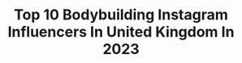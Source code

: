 ---
title: Top 10 Bodybuilding Instagram Influencers In United Kingdom In 2023
description: >-
  Find top bodybuilding Instagram influencers in United Kingdom in 2023. Most popular hashtags: #bodybuilding #fitness #fit #workout.
platform: Instagram
hits: 116
text_top: See the most popular Instagram influencers on inBeat.
text_bottom: Our platform aggregates 116 Instagram influencers like this in United Kingdom for you to work with.
profiles:
  - username: "marco_dgo"
    fullname: >-
      Marco DaSquatto
    bio: >-
      29y.o | 193cm - 115kg | 6ft4 - 255lbs 🏋️ Bodybuilding Enthusiast 🛫 World Traveller 🏉 Rugby Fanatic 📈 Strategy Analyst 👨🏼‍🎓 MSc in Mgmt Graduate
    location: "United Kingdom"
    followers: 14088
    engagement: 316
    commentsToLikes: 0.060028
    id: ck5he2verqr3i0i11babd5lzs
    verified: false
    hashtags: "#throwbackthursday, #homeworkout, #rowtillyougrow, #stayathome"
  - username: "shellyfit_ifbbpro"
    fullname: >-
      𝐈𝐅𝐁𝐁 𝐏𝐑𝐎 𝐌𝐈𝐂𝐇𝐄𝐋𝐋𝐄 𝐌𝐄𝐍𝐒𝐀𝐇🇬🇧🇬🇭
    bio: >-
      👉🏾Helping you get that dream body|👩🏾‍💻Online Coach ⭕️lympia|5th|’22’ 🏆Arnold Classic UK PRO Fitness Champ 🌎@coached_by_shelly_fit 💥HIT MY LINK👇🏾💥
    location: "United Kingdom"
    followers: 42093
    engagement: 708
    commentsToLikes: 0.067887
    id: ckf5rif2hcs370j23q1m82xzb
    verified: false
    hashtags: "#training, #gymlegday, #arnoldbodybuilding, #healthylifestyle"
  - username: "kd_fitnesscoach"
    fullname: >-
      KRISTIE SANDERSON | ONLINE COACH | IFBB PRO
    bio: >-
      💪Online Fitness Coach 👩🏼‍💼Marketing Specialist 💗Content Creator
    location: "United Kingdom"
    followers: 39631
    engagement: 222
    commentsToLikes: 0.029064
    id: ck0w657lb6ybw0i1924p9rkxc
    verified: false
    hashtags: "#musclechicks, #stayhealthy, #bodybuilder, #fitnessmotivation"
  - username: "jade.marie.wadman"
    fullname: >-
      Jade Marie Wadman ✨
    bio: >-
      • ￼Brighton 📍 • Owner of Stars Gymnastics Club 🌟 • Gym girl 🏋🏻‍♀️ DM for collaborations 💌 • Equestrian￼ 🏇🏻 ￼
    location: "United Kingdom"
    followers: 12221
    engagement: 1125
    commentsToLikes: 0.174992
    id: ck6uh4bbv6wye0j71vrdlo1zc
    verified: false
    hashtags: "#curvygirl, #instafitness, #curves, #healthylifestyle"
  - username: "amranamariaa"
    fullname: >-
      
    bio: >-
      Only good vibes and good vibes only ✖️Empowering people every day. YOU CAN! ✖️Certified personal trainer 📍 LDN
    location: "United Kingdom"
    followers: 8328
    engagement: 146
    commentsToLikes: 0.082457
    id: ck8tdi34c3ed60j78931mv32h
    verified: false
    hashtags: "#fashionblogger, #woman, #photo, #latina"
  - username: "bigcradds23"
    fullname: >-
      LEWIS C
    bio: >-
      Kent - UK📍 Model - Fashion | Fitness | lifestyle @efectivnutri - BIGCRADDS40 DM for enquiries 📨
    location: "United Kingdom"
    followers: 39563
    engagement: 250
    commentsToLikes: 0.083515
    id: ck8td0fmv1eia0j78w2fyx43n
    verified: false
    hashtags: "#menswear, #gymjunkie, #motivated, #pumped"
  - username: "samfitnessgram"
    fullname: >-
      Sam Potter 🇬🇧
    bio: >-
      Essex. 📍 Team GB 🇬🇧 Enquires - DM📬 @sampotterfitness My Journey to @mrolympiallc
    location: "United Kingdom"
    followers: 116192
    engagement: 176
    commentsToLikes: 0.077042
    id: ck5zpb1jksc1m0i14sc6vw18x
    verified: false
    hashtags: "#bodybuilder, #fitness, #mensfitness, #gymmotivation"
  - username: "nicholasc_budd"
    fullname: >-
      Nicholas
    bio: >-
      🇿🇦📍London, UK 26 | British Champion 🥇🏆 Qualified PT & NHS Frontline 🚨
    location: "United Kingdom"
    followers: 23596
    engagement: 1915
    commentsToLikes: 0.016976
    id: ckap5fkz7bgft0i78zxb417sh
    verified: false
    hashtags: "#abs, #eliabeach, #beach, #bodybuilding"
  - username: "md.fitness6"
    fullname: >-
      MD
    bio: >-
      PT, Natural Bodybuilder 🇹🇷🇬🇧 '16 BRITISH NOVICE 5TH 🏆 '17 HEART OF ENGLAND LW CHAMPION🏆🥇 '18 BRITISH LW 3RD 🏆 #GOATGYMWEAR
    location: "United Kingdom"
    followers: 9497
    engagement: 501
    commentsToLikes: 0.217742
    id: ckf5mpjs0uwha0j233ijrubrj
    verified: false
    hashtags: "#inspiration, #positivevibes, #positivity, #nature"
  - username: "paigemawdsley"
    fullname: >-
      Paige Marie Mawdsley
    bio: >-
      @paige_fitt🍑 Essex/Norwich 📍 UEA 📚 Student Paediatric Nurse 👩🏼‍⚕️
    location: "United Kingdom"
    followers: 9894
    engagement: 1183
    commentsToLikes: 0.024061
    id: ckap0z82usg3k0i7843ibr88r
    verified: false
    hashtags: "#fit, #train, #fitness, #workout"
---